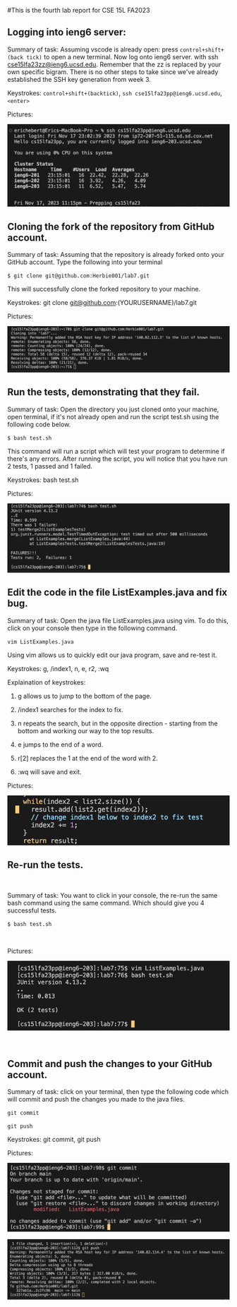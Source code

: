 #This is the fourth lab report for CSE 15L FA2023


## Logging into ieng6 server: 

Summary of task: Assuming vscode is already open: press `control+shift+(back tick)` to open a new terminal. Now log onto ieng6 server. with ssh cse15lfa23zz@ieng6.ucsd.edu. Remember that the zz is replaced by your own specific bigram. There is no other steps to take since we've already established the SSH key generation from week 3.

Keystrokes: `control+shift+(backtick)`, `ssh cse15lfa23pp@ieng6.ucsd.edu`, `<enter>`

Pictures:

![Alt text](<images/PA4 Images/logging into ieng6.png>)

## Cloning the fork of the repository from GitHub account.

Summary of task: Assuming that the repository is already forked onto your GitHub account. Type the following into your terminal 

```
$ git clone git@github.com:Herbie001/lab7.git
```

This will successfully clone the forked repository to your machine.

Keystrokes: git <space> clone <space> git@github.com:(YOURUSERNAME)/lab7.git <enter>

Pictures:

![Alt text](<images/PA4 Images/git clone repo.png>)

## Run the tests, demonstrating that they fail.

Summary of task: Open the directory you just cloned onto your machine, open terminal, if it's not already open and run the script test.sh using the following code below.

```
$ bash test.sh 
```

This command will run a script which will test your program to determine if there's any errors. After running the script, you will notice that you have run 2 tests, 1 passed and 1 failed.

Keystrokes: bash <space> test.sh <enter>

Pictures: 

![Alt text](<images/PA4 Images/running bash script.png>)

## Edit the code in the file ListExamples.java and fix bug. 

Summary of task: Open the java file ListExamples.java using vim. To do this, click on your console then type in the following command.

```
vim ListExamples.java
```

Using vim allows us to quickly edit our java program, save and re-test it.

Keystrokes: <shift> g, /index1, <shift> n, e, r2, :wq <enter>

Explaination of keystrokes: 

1. <shift> g allows us to jump to the bottom of the page.

2. /index1 searches for the index to fix.

3. <shift> n repeats the search, but in the opposite direction - starting from the bottom and working our way to the top results.

4. e jumps to the end of a word.

5. r[2] replaces the 1 at the end of the word with 2.

6. :wq <enter> will save and exit.


Pictures:

![Alt text](<images/PA4 Images/edit java file using vim.png>)


## Re-run the tests.

<br>

Summary of task: You want to click in your console, the re-run the same bash command using the same command. Which should give you 4 successful tests.



```
$ bash test.sh
```


<br>


Pictures:


![Alt text](<images/PA4 Images/running bash script again.png>)

<br>


## Commit and push the changes to your GitHub account.


Summary of task: click on your terminal, then type the following code which will commit and push the changes you made to the java files.


```
git commit
```

```
git push
```

Keystrokes: git <space> commit, git <space> push


Pictures: 


![Alt text](<images/PA4 Images/git commit.png>)


![Alt text](<images/PA4 Images/git push.png>)